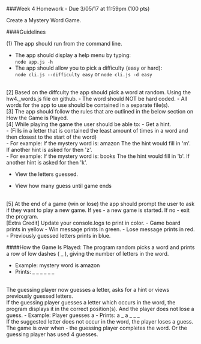 ###Week 4 Homework - Due 3/05/17 at 11:59pm (100 pts)

Create a Mystery Word Game.

####Guidelines

(1) The app should run from the command line. <br />
- The app should display a help menu by typing: <br />
```node app.js -h```
- The app should allow you to pick a difficulty (easy or hard): <br />
```node cli.js --difficulty easy``` or  ```node cli.js -d easy```

<br />
[2] Based on the diffculty the app should pick a word at random. Using the hw4._words.js file on github.
- The word should NOT be hard coded.
- All words for the app to use should be contained in a separate file(s).

<br />
[3] The app should follow the rules that are outlined in the below section on How the Game is Played.

<br />
[4] While playing the game the user should be able to:
- Get a hint. <br />
  - (Fills in a letter that is contained the least amount of times in a word and then closest to the start of the word) <br />
  - For example: If the mystery word is: amazon The the hint would fill in 'm'.  If another hint is asked for then 'z'. <br />
  - For example: If the mystery word is: books The the hint would fill in 'b'.  If another hint is asked for then 'k'. <br />

- View the letters guessed.

- View how many guess until game ends

<br />
[5] At the end of a game (win or lose) the app should prompt the user to ask if they want to play a new game.  If yes - a new game is started.  If no - exit the program.

<br />
[Extra Credit] Update your console.logs to print in color.
- Game board prints in yellow
- Win message prints in green.
- Lose message prints in red.
- Previously guessed letters prints in blue.


####How the Game Is Played:
The program random picks a word and prints a row of low dashes ( _ ), giving the number of letters in the word.
- Example: mystery word is amazon
- Prints:  _ _ _ _ _ _

<br />
The guessing player now guesses a letter, asks for a hint or views previously guessed letters.

<br />
If the guessing player guesses a letter which occurs in the word, the program displays it in the correct position(s). And the player does not lose a guess.
- Example: Player guesses a
- Prints:  a _ a _ _ _

<br />
If the suggested letter does not occur in the word, the player loses a guess.
<br />
The game is over when - the guessing player completes the word.  Or the guessing player has used 4 guesses.
